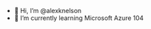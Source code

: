 - 👋 Hi, I’m @alexknelson
- 🌱 I’m currently learning Microsoft Azure 104

<!---
alexknelson/alexknelson is a ✨ special ✨ repository because its `README.md` (this file) appears on your GitHub profile.
You can click the Preview link to take a look at your changes.
--->
